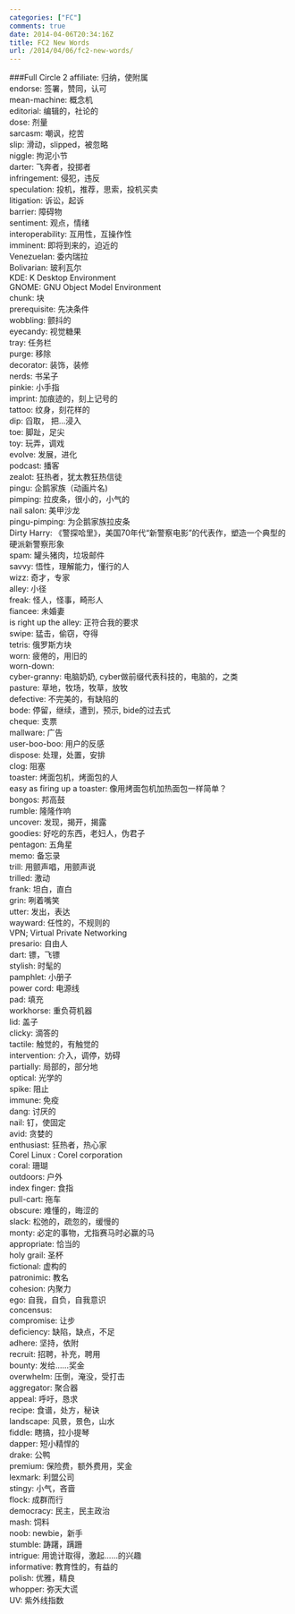 ```yaml
---
categories: ["FC"]
comments: true
date: 2014-04-06T20:34:16Z
title: FC2 New Words
url: /2014/04/06/fc2-new-words/
---
```


###Full Circle 2
affiliate: 归纳，使附属    
endorse: 签署，赞同，认可    
mean-machine: 概念机    
editorial: 编辑的，社论的    
dose: 剂量    
sarcasm: 嘲讽，挖苦    
slip: 滑动，slipped，被忽略    
niggle: 拘泥小节    
darter: 飞奔者，投掷者    
infringement: 侵犯，违反    
speculation: 投机，推荐，思索，投机买卖    
litigation: 诉讼，起诉    
barrier: 障碍物    
sentiment: 观点，情绪    
interoperability: 互用性，互操作性    
imminent: 即将到来的，迫近的    
Venezuelan: 委内瑞拉    
Bolivarian: 玻利瓦尔    
KDE: K Desktop Environment    
GNOME: GNU Object Model Environment    
chunk: 块    
prerequisite: 先决条件    
wobbling: 颤抖的    
eyecandy: 视觉糖果    
tray: 任务栏    
purge: 移除    
decorator: 装饰，装修    
nerds: 书呆子    
pinkie: 小手指    
imprint: 加痕迹的，刻上记号的    
tattoo: 纹身，刻花样的    
dip: 舀取， 把...浸入    
toe: 脚趾，足尖    
toy: 玩弄，调戏    
evolve: 发展，进化    
podcast: 播客    
zealot: 狂热者，犹太教狂热信徒    
pingu: 企鹅家族（动画片名)     
pimping: 拉皮条，很小的，小气的    
nail salon: 美甲沙龙    
pingu-pimping: 为企鹅家族拉皮条    
Dirty Harry: 《警探哈里》，美国70年代“新警察电影”的代表作，塑造一个典型的硬派新警察形象    
spam: 罐头猪肉，垃圾邮件    
savvy: 悟性，理解能力，懂行的人    
wizz: 奇才，专家    
alley: 小径    
freak: 怪人，怪事，畸形人    
fiancee: 未婚妻    
is right up the alley: 正符合我的要求    
swipe: 猛击，偷窃，夺得    
tetris: 俄罗斯方块    
worn: 疲倦的，用旧的    
worn-down:     
cyber-granny:  电脑奶奶, cyber做前缀代表科技的，电脑的，之类    
pasture: 草地，牧场，牧草，放牧    
defective: 不完美的，有缺陷的    
bode: 停留，继续，遭到，预示, bide的过去式    
cheque: 支票    
mallware: 广告    
user-boo-boo: 用户的反感    
dispose: 处理，处置，安排    
clog: 阻塞    
toaster: 烤面包机，烤面包的人    
easy as firing up a toaster: 像用烤面包机加热面包一样简单？    
bongos: 邦高鼓    
rumble: 隆隆作响    
uncover: 发现，揭开，揭露    
goodies: 好吃的东西，老妇人，伪君子    
pentagon: 五角星    
memo: 备忘录    
trill: 用颤声唱，用颤声说    
trilled: 激动    
frank: 坦白，直白    
grin: 咧着嘴笑    
utter: 发出，表达    
wayward: 任性的，不规则的    
VPN; Virtual Private Networking     
presario: 自由人    
dart: 镖，飞镖    
stylish: 时髦的    
pamphlet: 小册子    
power cord: 电源线    
pad: 填充    
workhorse: 重负荷机器    
lid: 盖子    
clicky: 滴答的    
tactile: 触觉的，有触觉的    
intervention: 介入，调停，妨碍    
partially: 局部的，部分地    
optical: 光学的    
spike: 阻止    
immune: 免疫    
dang: 讨厌的    
nail: 钉，使固定    
avid: 贪婪的    
enthusiast: 狂热者，热心家    
Corel Linux : Corel corporation     
coral: 珊瑚    
outdoors: 户外    
index finger: 食指    
pull-cart: 拖车    
obscure: 难懂的，晦涩的    
slack: 松弛的，疏忽的，缓慢的    
monty: 必定的事物，尤指赛马时必赢的马    
appropriate: 恰当的    
holy grail: 圣杯    
fictional: 虚构的    
patronimic: 教名     
cohesion: 内聚力    
ego: 自我，自负，自我意识    
concensus:     
compromise: 让步    
deficiency: 缺陷，缺点，不足    
adhere: 坚持，依附    
recruit: 招聘，补充，聘用    
bounty: 发给……奖金    
overwhelm: 压倒，淹没，受打击    
aggregator: 聚合器    
appeal: 呼吁，恳求    
recipe: 食谱，处方，秘诀    
landscape: 风景，景色，山水    
fiddle: 瞎搞，拉小提琴    
dapper: 短小精悍的    
drake:  公鸭    
premium: 保险费，额外费用，奖金     
lexmark: 利盟公司    
stingy: 小气，吝啬    
flock: 成群而行    
democracy: 民主，民主政治    
mash: 饲料     
noob: newbie，新手    
stumble: 踌躇，蹒跚    
intrigue: 用诡计取得，激起……的兴趣    
informative: 教育性的，有益的    
polish: 优雅，精良    
whopper: 弥天大谎    
UV: 紫外线指数
    


